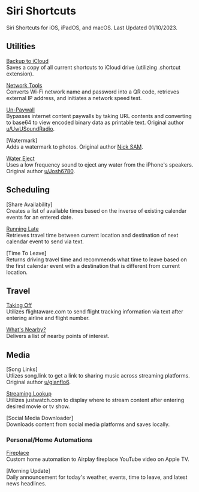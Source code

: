 # Siri Shortcuts
Siri Shortcuts for iOS, iPadOS, and macOS. Last Updated 01/10/2023.

## Utilities
[Backup to iCloud](https://www.icloud.com/shortcuts/3a89391c936547bb8923e67c14cfdba9) <br>
Saves a copy of all current shortcuts to iCloud drive (utilizing .shortcut extension).

[Network Tools](https://www.icloud.com/shortcuts/4de9fb119f244b6094d6f54cd4bdffd8) <br>
Converts Wi-Fi network name and password into a QR code, retrieves external IP address, and initiates a network speed test.

[Un-Paywall](https://www.icloud.com/shortcuts/827c70a590294402b7d50e869f30c6b0) <br>
Bypasses internet content paywalls by taking URL contents and converting to base64 to view encoded binary data as printable text. Original author [u/UwUSoundRadio](https://www.reddit.com/r/shortcuts/comments/da5jw7/paywall_bypass/).

[Watermark] <br>
Adds a watermark to photos. Original author [Nick SAM](https://nicksam.ca).

[Water Eject](https://www.icloud.com/shortcuts/9dae9668a74a4b99a148088c39b5d7c7) <br>
Uses a low frequency sound to eject any water from the iPhone's speakers. Original author [u/Josh6780](https://www.reddit.com/r/shortcuts/comments/9s6bng/eject_water_from_your_device_like_an_apple_watch/).

## Scheduling
[Share Availability] <br>
Creates a list of available times based on the inverse of existing calendar events for an entered date.

[Running Late]() <br>
Retrieves travel time between current location and destination of next calendar event to send via text.

[Time To Leave] <br>
Returns driving travel time and recommends what time to leave based on the first calendar event with a destination that is different from current location.

## Travel
[Taking Off](https://www.icloud.com/shortcuts/ec60afadc8564d6c83b6eca45bf0a23d) <br>
Utilizes flightaware.com to send flight tracking information via text after entering airline and flight number.

[What's Nearby?](https://www.icloud.com/shortcuts/c2351f0d3c604743a192df0fc67bca98) <br>
Delivers a list of nearby points of interest.

## Media
[Song Links] <br>
Utlizes song.link to get a link to sharing music across streaming platforms. Original author [u/gianflo6](https://www.reddit.com/r/shortcuts/comments/gaskty/update_songlink_the_only_music_link_converter/).

[Streaming Lookup](https://www.icloud.com/shortcuts/318faf619fa845ce8f2dc3b8d08b1aa8) <br>
Utilizes justwatch.com to display where to stream content after entering desired movie or tv show.

[Social Media Downloader] <br>
Downloads content from social media platforms and saves locally.

### Personal/Home Automations
[Fireplace](https://www.icloud.com/shortcuts/2481873047e74f92bf95c57a917e4598) <br>
Custom home automation to Airplay fireplace YouTube video on Apple TV.

[Morning Update] <br>
Daily announcement for today's weather, events, time to leave, and latest news headlines.
